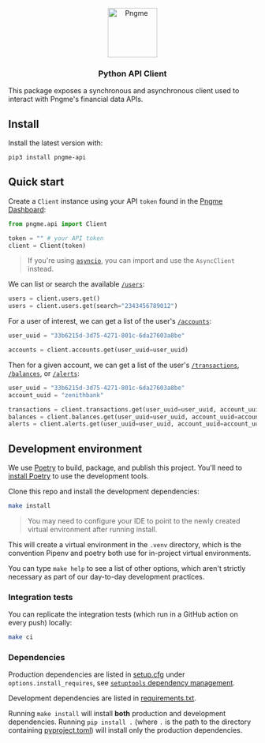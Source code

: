 <p align="center">
  <img src="./docs/logo.png" alt="Pngme" width="100" height="100">
</p>

<h3 align="center">Python API Client</h3>

This package exposes a synchronous and asynchronous client used to interact with Pngme's financial data APIs.

## Install

Install the latest version with:

```bash
pip3 install pngme-api
```

## Quick start

Create a `Client` instance using your API `token` found in the [Pngme Dashboard](https://admin.pngme.com):

```python
from pngme.api import Client

token = "" # your API token
client = Client(token)
```

> If you're using [`asyncio`](https://docs.python.org/3/library/asyncio.html), you can import and use the `AsyncClient` instead.

We can list or search the available [`/users`](https://developers.api.pngme.com/reference/get_users-1):

```python
users = client.users.get()
users = client.users.get(search="2343456789012")
```

For a user of interest, we can get a list of the user's [`/accounts`](https://developers.api.pngme.com/reference/get_users-user-uuid-accounts-1):

```python
user_uuid = "33b6215d-3d75-4271-801c-6da27603a8be"

accounts = client.accounts.get(user_uuid=user_uuid)
```

Then for a given account, we can get a list of the user's [`/transactions`](https://developers.api.pngme.com/reference/get_users-user-uuid-accounts-acct-uuid-transactions-1), [`/balances`](https://developers.api.pngme.com/reference/get_users-user-uuid-accounts-acct-uuid-balances-1), or [`/alerts`](https://developers.api.pngme.com/reference/get_users-user-uuid-accounts-acct-uuid-alerts-1):

```python
user_uuid = "33b6215d-3d75-4271-801c-6da27603a8be"
account_uuid = "zenithbank"

transactions = client.transactions.get(user_uuid=user_uuid, account_uuid=account_uuid)
balances = client.balances.get(user_uuid=user_uuid, account_uuid=account_uuid)
alerts = client.alerts.get(user_uuid=user_uuid, account_uuid=account_uuid)
```

## Development environment

We use [Poetry](https://python-poetry.org) to build, package, and publish this project. You'll need to [install Poetry](https://python-poetry.org/docs/#installation) to use the development tools.

Clone this repo and install the development dependencies:

```bash
make install
```

> You may need to configure your IDE to point to the newly created virtual environment after running install.

This will create a virtual environment in the `.venv` directory, which is the convention Pipenv and poetry both use for in-project virtual environments.

You can type `make help` to see a list of other options, which aren't strictly necessary as part of our day-to-day development practices.

### Integration tests

You can replicate the integration tests (which run in a GitHub action on every push) locally:

```bash
make ci
```

### Dependencies

Production dependencies are listed in [setup.cfg](./setup.cfg) under `options.install_requires`, see [`setuptools` dependency management](https://setuptools.pypa.io/en/latest/userguide/quickstart.html#dependency-management).

Development dependencies are listed in [requirements.txt](./requirements.txt).

Running `make install` will install **both** production and development dependencies. Running `pip install .` (where `.` is the path to the directory containing [pyproject.toml](./pyproject.toml)) will install only the production dependencies.
